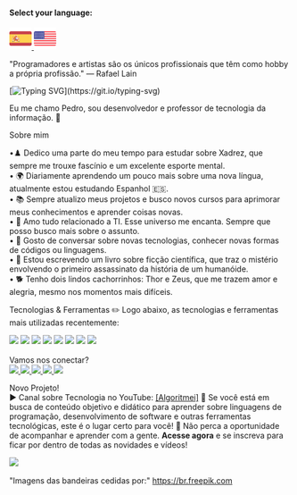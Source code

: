 #### Select your language: 

<a href="README.es.md">
    <img src="espanha.png" alt="Bandeira da Espanha" style="width: 40px;">
</a>
<a href="README.en.md">
    <img src="estadosunidos.png" alt="Bandeira dos Estados Unidos" style="width: 40px;">
</a>


"Programadores e artistas são os únicos profissionais que têm como hobby a própria profissão." — Rafael Lain

[![Typing SVG](https://readme-typing-svg.demolab.com?font=Fira+Code&size=35&pause=1000&color=D3D3D3&width=435&lines=Oi%2C+Seja+bem-vindo!!!)](https://git.io/typing-svg)

Eu me chamo Pedro, sou desenvolvedor e professor de tecnologia da informação. 🖖


Sobre mim

•♟️ Dedico uma parte do meu tempo para estudar sobre Xadrez, que sempre me trouxe fascínio e um excelente esporte mental. <br>
• 🌍 Diariamente aprendendo um pouco mais sobre uma nova língua, atualmente estou estudando Espanhol 🇪🇸. <br>
• 📚 Sempre atualizo meus projetos e busco novos cursos para aprimorar meus conhecimentos e aprender coisas novas. <br>
• 💖 Amo tudo relacionado a TI. Esse universo me encanta. Sempre que posso busco mais sobre o assunto. <br>
• 💬 Gosto de conversar sobre novas tecnologias, conhecer novas formas de códigos ou linguagens. <br>
• 📖 Estou escrevendo um livro sobre ficção científica, que traz o mistério envolvendo o primeiro assassinato da história de um humanóide. <br>
• 🐕 Tenho dois lindos cachorrinhos: Thor e Zeus, que me trazem amor e alegria, mesmo nos momentos mais difíceis. <br>

Tecnologias & Ferramentas
✏️ Logo abaixo, as tecnologias e ferramentas mais utilizadas recentemente:

<div>
    <img src="https://img.shields.io/badge/Python-FFD43B?style=for-the-badge&logo=python&logoColor=blue">
    <img src="https://img.shields.io/badge/JavaScript-323330?style=for-the-badge&logo=javascript&logoColor=F7DF1E">
    <img src="https://img.shields.io/badge/PHP-777BB4?style=for-the-badge&logo=php&logoColor=white">
    <img src="https://img.shields.io/badge/CSS3-1572B6?style=for-the-badge&logo=css3&logoColor=white">
    <img src="https://img.shields.io/badge/HTML5-E34F26?style=for-the-badge&logo=html5&logoColor=white">
    <img src="https://img.shields.io/badge/Laravel-FF2D20?style=for-the-badge&logo=laravel&logoColor=white">
    <img src="https://img.shields.io/badge/MySQL-005C84?style=for-the-badge&logo=mysql&logoColor=white">
    <img src="https://img.shields.io/badge/Canva-%2300C4CC.svg?&style=for-the-badge&logo=Canva&logoColor=white">
</div>

<br>
Vamos nos conectar? <br>
<a href="https://www.linkedin.com/in/pedro-ricardo-de-campos/" target="_blank">
    <img src="https://img.shields.io/badge/LinkedIn-0077B5?style=for-the-badge&logo=linkedin&logoColor=white">
</a>
<a href="https://instagram.com/pedrordcampos75" target="_blank">
    <img loading="lazy" src="https://img.shields.io/badge/-Instagram-%23E4405F?style=for-the-badge&logo=instagram&logoColor=white" target="_blank">
</a>
<a href="mailto:pedro.rdcampos@hotmail.com">
    <img src="https://img.shields.io/badge/Email-D14836?style=for-the-badge&logo=gmail&logoColor=white">
</a>
<a href="https://wa.me/5515997523275" target="_blank">
    <img src="https://img.shields.io/badge/WhatsApp-25D366?style=for-the-badge&logo=whatsapp&logoColor=white">
</a>
<a href="https://www.duolingo.com/profile/PedroRdCampos75" target="_blank">
    <img src="https://img.shields.io/badge/Duolingo-58CC02?style=for-the-badge&logo=duolingo&logoColor=white">
</a>

Novo Projeto!        
▶️ Canal sobre Tecnologia no YouTube: <a href="https://www.youtube.com/@algoritmei" target="_blank">[Algoritmei]</a>
🎥 Se você está em busca de conteúdo objetivo e didático para aprender sobre linguagens de programação, desenvolvimento de software e outras ferramentas tecnológicas, este é o lugar certo para você!
🔔 Não perca a oportunidade de acompanhar e aprender com a gente. <strong>Acesse agora</strong> e se inscreva para ficar por dentro de todas as novidades e vídeos!</p>
<a href="https://www.youtube.com/@algoritmei" target="_blank">
    <img src="https://img.shields.io/badge/YouTube-FF0000?style=for-the-badge&logo=youtube&logoColor=white">
</a>

"Imagens das bandeiras cedidas por:"
https://br.freepik.com
